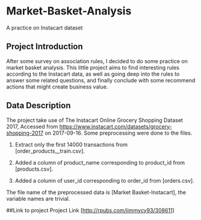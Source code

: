 # Market-Basket-Analysis
A practice on Instacart dataset

## Project Introduction
After some survey on association rules, I decided to do some practice on market basket analysis. This little project aims to find interesting rules according to the Instacart data, as well as going deep into the rules to answer some related questions, and finally conclude with some recommend actions that might create business value.

## Data Description
The project take use of The Instacart Online Grocery Shopping Dataset 2017, Accessed from https://www.instacart.com/datasets/grocery-shopping-2017 on 2017-09-16. Some preprocessing were done to the files.

   1. Extract only the first 14000 transactions from [order_products__train.csv].
    
   2. Added a column of product_name corresponding to product_id from [products.csv].
   
   3. Added a column of user_id corresponding to order_id from [orders.csv]. 

The file name of the preprocessed data is [Market Basket-Instacart], the variable names are trivial.

##Link to project
Project Link [http://rpubs.com/jimmycy93/308611]
